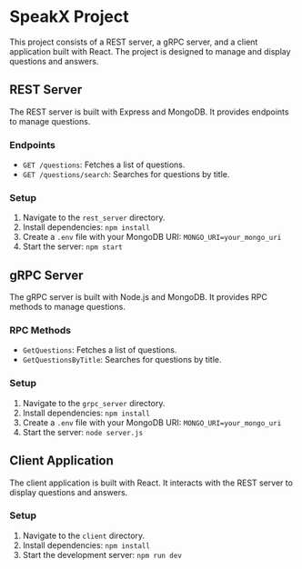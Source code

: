 # SpeakX Project

This project consists of a REST server, a gRPC server, and a client application built with React. The project is designed to manage and display questions and answers.

## REST Server

The REST server is built with Express and MongoDB. It provides endpoints to manage questions.

### Endpoints

- `GET /questions`: Fetches a list of questions.
- `GET /questions/search`: Searches for questions by title.

### Setup

1. Navigate to the `rest_server` directory.
2. Install dependencies: `npm install`
3. Create a `.env` file with your MongoDB URI: `MONGO_URI=your_mongo_uri`
4. Start the server: `npm start`

## gRPC Server

The gRPC server is built with Node.js and MongoDB. It provides RPC methods to manage questions.

### RPC Methods

- `GetQuestions`: Fetches a list of questions.
- `GetQuestionsByTitle`: Searches for questions by title.

### Setup

1. Navigate to the `grpc_server` directory.
2. Install dependencies: `npm install`
3. Create a `.env` file with your MongoDB URI: `MONGO_URI=your_mongo_uri`
4. Start the server: `node server.js`

## Client Application

The client application is built with React. It interacts with the REST server to display questions and answers.

### Setup

1. Navigate to the `client` directory.
2. Install dependencies: `npm install`
3. Start the development server: `npm run dev`
